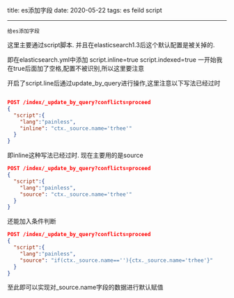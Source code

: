 title: es添加字段
date: 2020-05-22 
tags: es feild script

---

<!--more-->

```
给es添加字段
```

这里主要通过script脚本.
并且在elasticsearch1.3后这个默认配置是被关掉的.

即在elasticsearch.yml中添加
script.inline=true
script.indexed=true
一开始我在true后面加了空格,配置不被识别,所以这里要注意


开启了script.line后通过update_by_query进行操作,这里注意以下写法已经过时
```json

POST /index/_update_by_query?conflicts=proceed
{
  "script":{
    "lang":"painless",
    "inline": "ctx._source.name='trhee'"
  }
}

```

即inline这种写法已经过时. 现在主要用的是source

```json
POST /index/_update_by_query?conflicts=proceed
{
  "script":{
    "lang":"painless",
    "source": "ctx._source.name='trhee'"
  }
}
```

还能加入条件判断

```json
POST /index/_update_by_query?conflicts=proceed
{
  "script":{
    "lang":"painless",
    "source": "if(ctx._source.name==''){ctx._source.name='trhee'}"
  }
}
```

至此即可以实现对_source.name字段的数据进行默认赋值

